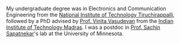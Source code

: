 
My undergraduate degree was in Electronics and Communication Engineering from the [National Institute of Technology Tiruchirappalli](https://nitt.edu/home/academics/departments/ece/), followed by a PhD advised by [Prof. Vinita Vasudevan](https://www.ee.iitm.ac.in/~vinita) from the [Indian Institute of Technology Madras](https://www.ee.iitm.ac.in). I was a postdoc in [Prof. Sachin Sapatnekar](https://www.ece.umn.edu/~sachin)'s lab at the University of Minnesota. 
